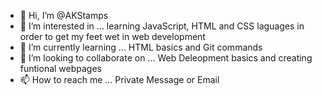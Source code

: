 - 👋 Hi, I’m @AKStamps
- 👀 I’m interested in ... learning JavaScript, HTML and CSS laguages in order to get my feet wet in web development
- 🌱 I’m currently learning ... HTML basics and Git commands
- 💞️ I’m looking to collaborate on ... Web Deleopment basics and creating funtional webpages
- 📫 How to reach me ... Private Message or Email

<!---
AKStamps/AKStamps is a ✨ special ✨ repository because its `README.md` (this file) appears on your GitHub profile.
You can click the Preview link to take a look at your changes.
--->
